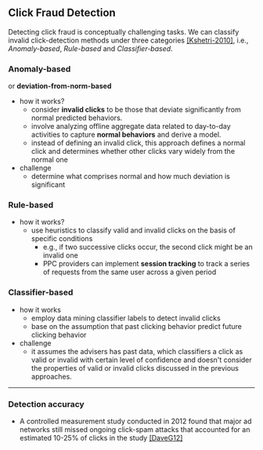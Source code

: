 ## Click Fraud Detection

Detecting click fraud is conceptually challenging tasks. We can classify invalid click-detection methods under three categories [[Kshetri-2010]](../papers/Kshetri10_The-economics-of-click-fraud.md), i.e., *Anomaly-based*, *Rule-based* and *Classifier-based*.

### Anomaly-based 
or **deviation-from-norm-based**
- how it works?
    - consider **invalid clicks** to be those that deviate significantly from normal predicted behaviors.
    - involve analyzing offline aggregate data related to day-to-day activities to capture **normal behaviors** and derive a model.
    - instead of defining an invalid click, this approach defines a normal click and determines whether other clicks vary widely from the normal one
- challenge
    - determine what comprises normal and how much deviation is significant
    
### Rule-based 
- how it works?
    - use heuristics to classify valid and invalid clicks on the basis of specific conditions
        - e.g., if two successive clicks occur, the second click might be an invalid one
        - PPC providers can implement **session tracking** to track a series of requests from the same user across a given period
        
### Classifier-based
- how it works
    - employ data mining classifier labels to detect invalid clicks
    - base on the assumption that past clicking behavior predict future clicking behavior
- challenge
    - it assumes the advisers has past data, which classifiers a click as valid or invalid with certain level of confidence and doesn't consider the properties of valid or invalid clicks discussed in the previous approaches.


---
### Detection accuracy
- A controlled measurement study conducted in 2012 found that major ad networks still missed ongoing click-spam attacks that accounted for an estimated 10-25% of clicks in the study [[DaveG12]](http://dl.acm.org/citation.cfm?id=2377715)